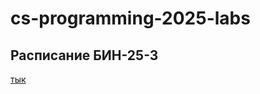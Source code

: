 # cs-programming-2025-labs
## Расписание БИН-25-3


[тык](https://github.com/z1wcy/cs-programming-2025-labs/blob/fed8d752953b48f58e888b4fdbb5835771abbccf/labs/lab2/timetables.md)

